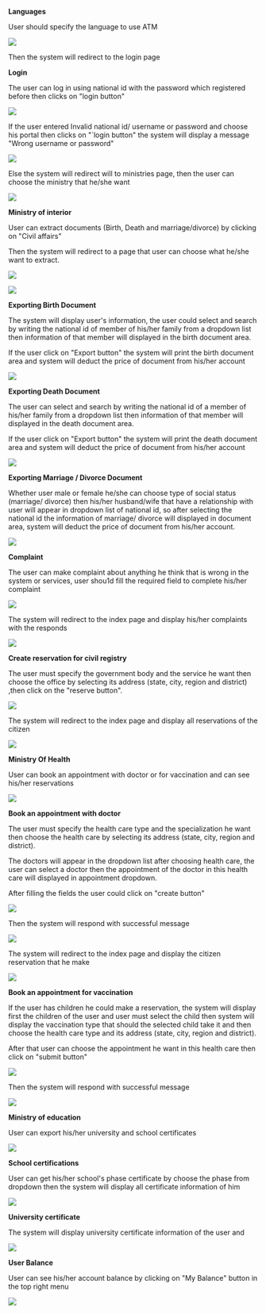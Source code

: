 **Languages**

User should specify the language to use ATM

![](RackMultipart20201005-4-bb9nib_html_eafee7eae129d868.png)

Then the system will redirect to the login page

**Login**

The user can log in using national id with the password which registered before then clicks on &quot;login button&quot;

![](RackMultipart20201005-4-bb9nib_html_b2a374993a4a89a1.png)

If the user entered Invalid national id/ username or password and choose his portal then clicks on &quot;`login button&quot; the system will display a message &quot;Wrong username or password&quot;

![](RackMultipart20201005-4-bb9nib_html_be5c1410eba4c728.png)

Else the system will redirect will to ministries page, then the user can choose the ministry that he/she want

![](RackMultipart20201005-4-bb9nib_html_74c1e4616990b874.png)

**Ministry of interior**

User can extract documents (Birth, Death and marriage/divorce) by clicking on &quot;Civil affairs&quot;

Then the system will redirect to a page that user can choose what he/she want to extract.

![](RackMultipart20201005-4-bb9nib_html_c730d961b5b2219d.png)

![](RackMultipart20201005-4-bb9nib_html_e17099e71ebd8034.png)

**Exporting Birth Document**

The system will display user&#39;s information, the user could select and search by writing the national id of member of his/her family from a dropdown list then information of that member will displayed in the birth document area.

If the user click on &quot;Export button&quot; the system will print the birth document area and system will deduct the price of document from his/her account

![](RackMultipart20201005-4-bb9nib_html_6ebe96fd3ff16b7c.png)

**Exporting Death Document**

The user can select and search by writing the national id of a member of his/her family from a dropdown list then information of that member will displayed in the death document area.

If the user click on &quot;Export button&quot; the system will print the death document area and system will deduct the price of document from his/her account

![](RackMultipart20201005-4-bb9nib_html_bc56a17ca22296bf.png)

**Exporting Marriage / Divorce Document**

Whether user male or female he/she can choose type of social status (marriage/ divorce) then his/her husband/wife that have a relationship with user will appear in dropdown list of national id, so after selecting the national id the information of marriage/ divorce will displayed in document area, system will deduct the price of document from his/her account.

![](RackMultipart20201005-4-bb9nib_html_4c1b2e3a6ff262a7.png)

**Complaint**

The user can make complaint about anything he think that is wrong in the system or services, user shou1d fill the required field to complete his/her complaint

![](RackMultipart20201005-4-bb9nib_html_1eba7005ee4529e9.png)

The system will redirect to the index page and display his/her complaints with the responds

![](RackMultipart20201005-4-bb9nib_html_745878d99f74c7d4.png)

**Create reservation for civil registry**

The user must specify the government body and the service he want then choose the office by selecting its address (state, city, region and district) ,then click on the &quot;reserve button&quot;.

![](RackMultipart20201005-4-bb9nib_html_43212fae9bf4c398.png)

The system will redirect to the index page and display all reservations of the citizen

![](RackMultipart20201005-4-bb9nib_html_f11458fd82fa0614.png)

**Ministry Of Health**

User can book an appointment with doctor or for vaccination and can see his/her reservations

![](RackMultipart20201005-4-bb9nib_html_9bc6a0f2db4a2dfd.png)

**Book an appointment with doctor**

The user must specify the health care type and the specialization he want then choose the health care by selecting its address (state, city, region and district).

The doctors will appear in the dropdown list after choosing health care, the user can select a doctor then the appointment of the doctor in this health care will displayed in appointment dropdown.

After filling the fields the user could click on &quot;create button&quot;

![](RackMultipart20201005-4-bb9nib_html_597f1a0e603c6d77.png)

Then the system will respond with successful message

![](RackMultipart20201005-4-bb9nib_html_3a5753a1ab09a5ed.png)

The system will redirect to the index page and display the citizen reservation that he make

![](RackMultipart20201005-4-bb9nib_html_5efcf994f2e847d5.png)

**Book an appointment for vaccination**

If the user has children he could make a reservation, the system will display first the children of the user and user must select the child then system will display the vaccination type that should the selected child take it and then choose the health care type and its address (state, city, region and district).

After that user can choose the appointment he want in this health care then click on &quot;submit button&quot;

![](RackMultipart20201005-4-bb9nib_html_597f1a0e603c6d77.png)

Then the system will respond with successful message

![](RackMultipart20201005-4-bb9nib_html_3a5753a1ab09a5ed.png)

**Ministry of education**

User can export his/her university and school certificates

![](RackMultipart20201005-4-bb9nib_html_1800e6442cccb2d4.png)

**School certifications**

User can get his/her school&#39;s phase certificate by choose the phase from dropdown then the system will display all certificate information of him

![](RackMultipart20201005-4-bb9nib_html_666e39914e070c93.png)

**University certificate**

The system will display university certificate information of the user and

![](RackMultipart20201005-4-bb9nib_html_61b31c4b7e5d5d4f.png)

**User Balance**

User can see his/her account balance by clicking on &quot;My Balance&quot; button in the top right menu

![](RackMultipart20201005-4-bb9nib_html_d562d97334ae9c3e.png)